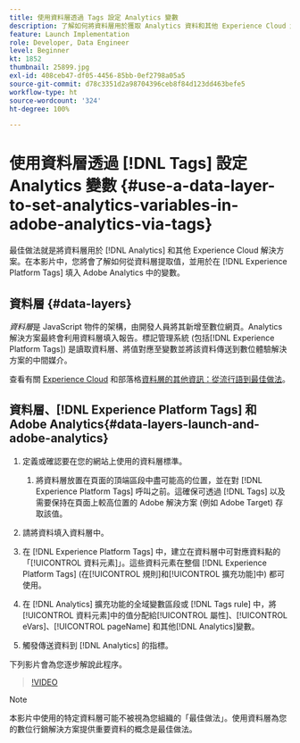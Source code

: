 ```yaml
---
title: 使用資料層透過 Tags 設定 Analytics 變數
description: 了解如何將資料層用於獲取 Analytics 資料和其他 Experience Cloud 解決方案。
feature: Launch Implementation
role: Developer, Data Engineer
level: Beginner
kt: 1852
thumbnail: 25899.jpg
exl-id: 408ceb47-df05-4456-85bb-0ef2798a05a5
source-git-commit: d78c3351d2a98704396ceb8f84d123dd463befe5
workflow-type: ht
source-wordcount: '324'
ht-degree: 100%

---
```


# 使用資料層透過 [!DNL Tags] 設定 Analytics 變數 {#use-a-data-layer-to-set-analytics-variables-in-adobe-analytics-via-tags}

最佳做法就是將資料層用於 [!DNL Analytics] 和其他 Experience Cloud 解決方案。在本影片中，您將會了解如何從資料層提取值，並用於在 [!DNL Experience Platform Tags] 填入 Adobe Analytics 中的變數。

## 資料層 {#data-layers}

_資料層_&#x200B;是 JavaScript 物件的架構，由開發人員將其新增至數位網頁。Analytics 解決方案最終會利用資料層填入報告。標記管理系統 (包括[!DNL Experience Platform Tags]) 是讀取資料層、將值對應至變數並將該資料傳送到數位體驗解決方案的中間媒介。

查看有關 [Experience Cloud](https://experienceleague.adobe.com/docs/analytics/implementation/prepare/data-layer.html?lang=zh-Hant) 和部落格[資料層的其他資訊：從流行語到最佳做法](https://blog.adobe.com/en/2014/03/13/data-layers-buzzword-best-practice)。

## 資料層、[!DNL Experience Platform Tags] 和 Adobe Analytics{#data-layers-launch-and-adobe-analytics}

1. 定義或確認要在您的網站上使用的資料層標準。

   1. 將資料層放置在頁面的頂端區段中盡可能高的位置，並在對 [!DNL Experience Platform Tags] 呼叫之前。這確保可透過 [!DNL Tags] 以及需要保持在頁面上較高位置的 Adobe 解決方案 (例如 Adobe Target) 存取該值。

1. 請將資料填入資料層中。
1. 在 [!DNL Experience Platform Tags] 中，建立在資料層中可對應資料點的「[!UICONTROL 資料元素]」。這些資料元素在整個 [!DNL Experience Platform Tags] (在[!UICONTROL 規則]和[!UICONTROL 擴充功能]中) 都可使用。
1. 在 [!DNL Analytics] 擴充功能的全域變數區段或 [!DNL Tags rule] 中，將[!UICONTROL 資料元素]中的值分配給[!UICONTROL 屬性]、[!UICONTROL eVars]、[!UICONTROL pageName] 和其他[!DNL Analytics]變數。
1. 觸發傳送資料到 [!DNL Analytics] 的指標。

下列影片會為您逐步解說此程序。

>[!VIDEO](https://video.tv.adobe.com/v/25899/?quality=12)

>[!NOTE]
>
>本影片中使用的特定資料層可能不被視為您組織的「最佳做法」。使用資料層為您的數位行銷解決方案提供重要資料的概念是最佳做法。
